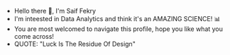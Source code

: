 - Hello there 👋, I'm Saif Fekry
- I'm inteested in Data Analytics and think it's an AMAZING SCIENCE! 📊
- You are most welcomed to navigate this profile, hope you like what you come across!
- QUOTE: "Luck Is The Residue Of Design"
